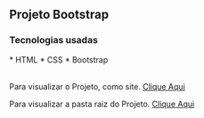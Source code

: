 <h2>Projeto Bootstrap</h2>
   
<p>    
<h3>Tecnologias usadas</h3>
*  HTML
*  CSS 
*  Bootstrap
</p>
<br>
 Para visualizar o Projeto, como site. <a href="https://avalosdev.github.io/bootstrap/">Clique Aqui</a>
 <br>
 
 Para visualizar a pasta raiz do Projeto. <a href="https://github.com/avalosdev/bootstrap/tree/master">Clique Aqui</a>
